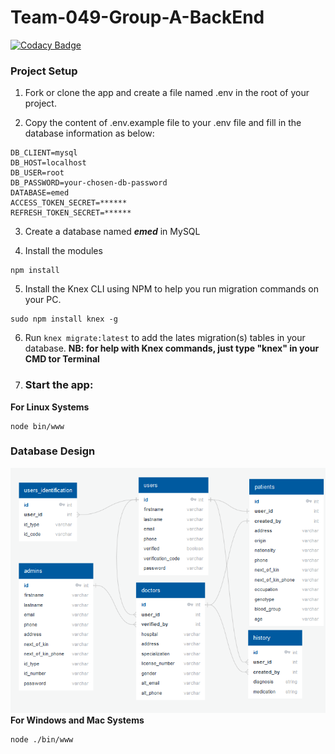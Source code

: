# Team-049-Group-A-BackEnd

[![Codacy Badge](https://api.codacy.com/project/badge/Grade/3543386bc16a4fcc8e9f7b7a66aa4ab3)](https://app.codacy.com/gh/BuildForSDGCohort2/Team-049-Group-A-BackEnd?utm_source=github.com&utm_medium=referral&utm_content=BuildForSDGCohort2/Team-049-Group-A-BackEnd&utm_campaign=Badge_Grade_Settings)

### Project Setup

1. Fork or clone the app and create a file named .env in the root of your project.

2. Copy the content of .env.example file to your .env file and fill in the database information as below:

```
DB_CLIENT=mysql
DB_HOST=localhost
DB_USER=root
DB_PASSWORD=your-chosen-db-password
DATABASE=emed
ACCESS_TOKEN_SECRET=******
REFRESH_TOKEN_SECRET=******
```

3. Create a database named **_emed_** in MySQL

4. Install the modules

```
npm install
```

5. Install the Knex CLI using NPM to help you run migration commands on your PC.

```
sudo npm install knex -g
```

6. Run `knex migrate:latest` to add the lates migration(s) tables in your database.
   **NB: for help with Knex commands, just type "knex" in your CMD tor Terminal**

7. ### Start the app:

**For Linux Systems**

```
node bin/www
```

### Database Design

![Database Design](database-design.png)
**For Windows and Mac Systems**

```
node ./bin/www
```
